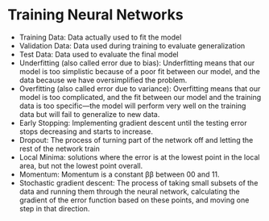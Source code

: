 # Training Neural Networks
   - Training Data: Data actually used to fit the model
   - Validation Data: Data used during training to evaluate generalization
   - Test Data: Data used to evaluate the final model
   - Underfitting (also called error due to bias): Underfitting means that our model is too simplistic because of a poor fit between our model, and the data because we have oversimplified the problem.
   - Overfitting (also called error due to variance): Overfitting means that our model is too complicated, and the fit between our model and the training data is too specific—the model will perform very well on the training data but will fail to generalize to new data.
   - Early Stopping: Implementing gradient descent until the testing error stops decreasing and starts to increase.
   - Dropout: The process of turning part of the network off and letting the rest of the network train
   - Local Minima: solutions where the error is at the lowest point in the local area, but not the lowest point overall.
   - Momentum: Momentum is a constant ββ between 00 and 11.
  -  Stochastic gradient descent: The process of taking small subsets of the data and running them through the neural network, calculating the gradient of the error function based on these points, and moving one step in that direction.
